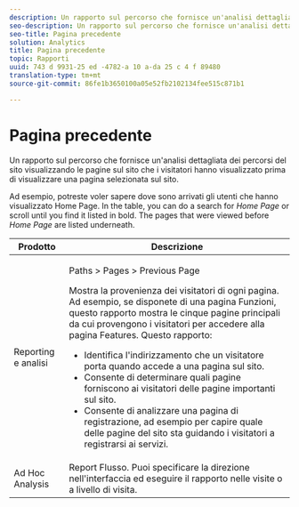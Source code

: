 ```yaml
---
description: Un rapporto sul percorso che fornisce un'analisi dettagliata dei percorsi del sito visualizzando le pagine sul sito che i visitatori hanno visualizzato prima di visualizzare una pagina selezionata sul sito.
seo-description: Un rapporto sul percorso che fornisce un'analisi dettagliata dei percorsi del sito visualizzando le pagine sul sito che i visitatori hanno visualizzato prima di visualizzare una pagina selezionata sul sito.
seo-title: Pagina precedente
solution: Analytics
title: Pagina precedente
topic: Rapporti
uuid: 743 d 9931-25 ed -4782-a 10 a-da 25 c 4 f 89480
translation-type: tm+mt
source-git-commit: 86fe1b3650100a05e52fb2102134fee515c871b1

---
```



# Pagina precedente

Un rapporto sul percorso che fornisce un'analisi dettagliata dei percorsi del sito visualizzando le pagine sul sito che i visitatori hanno visualizzato prima di visualizzare una pagina selezionata sul sito.

Ad esempio, potreste voler sapere dove sono arrivati gli utenti che hanno visualizzato Home Page. In the table, you can do a search for *Home Page* or scroll until you find it listed in bold. The pages that were viewed before *Home Page* are listed underneath.

<table id="table_25A2182ACEC94E2190F21B82249577E8"> 
 <thead> 
  <tr> 
   <th colname="col1" class="entry"> Prodotto </th> 
   <th colname="col2" class="entry"> Descrizione </th> 
  </tr> 
 </thead>
 <tbody> 
  <tr> 
   <td colname="col1"> Reporting e analisi </td> 
   <td colname="col2"> <p> <span class="uicontrol"> Paths</span> &gt; <span class="uicontrol"> Pages</span> &gt; <span class="uicontrol"> Previous Page</span> </p> <p>Mostra la provenienza dei visitatori di ogni pagina. Ad esempio, se disponete di una pagina Funzioni, questo rapporto mostra le cinque pagine principali da cui provengono i visitatori per accedere alla pagina Features. Questo rapporto: </p> 
    <ul id="ul_940C3FBD466A49CFB0AC56C170997031"> 
     <li id="li_3C27174CC49D4BF7A76227BE1CD44CCC">Identifica l'indirizzamento che un visitatore porta quando accede a una pagina sul sito. </li> 
     <li id="li_C2C472CC765C48F8AD97CAE588D8F009">Consente di determinare quali pagine forniscono ai visitatori delle pagine importanti sul sito. </li> 
     <li id="li_9BB7E05FF12A4E43A26ABC379DF5061C">Consente di analizzare una pagina di registrazione, ad esempio per capire quale delle pagine del sito sta guidando i visitatori a registrarsi ai servizi. </li> 
    </ul> </td> 
  </tr> 
  <tr> 
   <td colname="col1"> Ad Hoc Analysis </td> 
   <td colname="col2"> Report Flusso. Puoi specificare la direzione nell'interfaccia ed eseguire il rapporto nelle visite o a livello di visita. </td> 
  </tr> 
 </tbody> 
</table>

